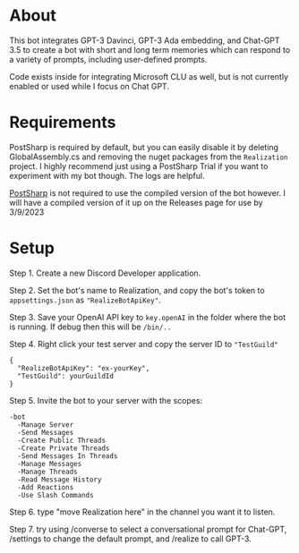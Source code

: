 # About
This bot integrates GPT-3 Davinci, GPT-3 Ada embedding, and Chat-GPT 3.5 to create a bot with short and long term memories which can respond to a variety of prompts, including user-defined prompts.

Code exists inside for integrating Microsoft CLU as well, but is not currently enabled or used while I focus on Chat GPT.

# Requirements

PostSharp is required by default, but you can easily disable it by deleting GlobalAssembly.cs and removing the nuget packages from the `Realization` project. I highly recommend just using a PostSharp Trial if you want to experiment with my bot though. The logs are helpful.

[PostSharp](https://www.postsharp.net/) is not required to use the compiled version of the bot however. I will have a compiled version of it up on the Releases page for use by 3/9/2023

# Setup

Step 1. Create a new Discord Developer application.

Step 2. Set the bot's name to Realization, and copy the bot's token to `appsettings.json` as `"RealizeBotApiKey"`.

Step 3. Save your OpenAI API key to `key.openAI` in the folder where the bot is running. If debug then this will be `/bin/..`

Step 4. Right click your test server and copy the server ID to `"TestGuild"`

    {
      "RealizeBotApiKey": "ex-yourKey",
      "TestGuild": yourGuildId
    }
    
Step 5. Invite the bot to your server with the scopes:

    -bot
      -Manage Server
      -Send Messages
      -Create Public Threads
      -Create Private Threads
      -Send Messages In Threads
      -Manage Messages
      -Manage Threads
      -Read Message History
      -Add Reactions
      -Use Slash Commands
      
Step 6. type "move Realization here" in the channel you want it to listen.

Step 7. try using /converse to select a conversational prompt for Chat-GPT, /settings to change the default prompt, and /realize to call GPT-3.
